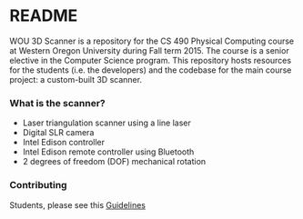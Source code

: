# README #

WOU 3D Scanner is a repository for the CS 490 Physical Computing course at Western Oregon University during Fall term 2015.  The course is a senior elective in the Computer Science program.  This repository hosts resources for the students (i.e. the developers) and the codebase for the main course project: a custom-built 3D scanner.

### What is the scanner? ###

* Laser triangulation scanner using a line laser
* Digital SLR camera
* Intel Edison controller
* Intel Edison remote controller using Bluetooth
* 2 degrees of freedom (DOF) mechanical rotation

### Contributing ###

Students, please see this [Guidelines](guidelines.md)
